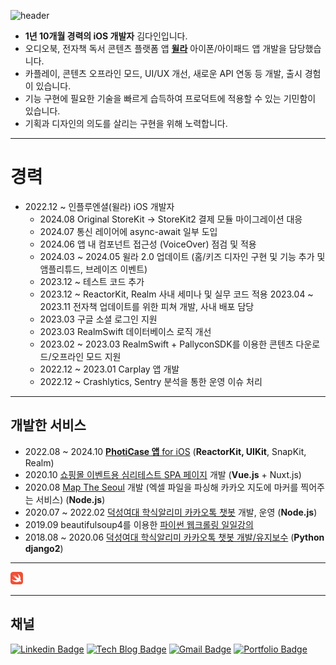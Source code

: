 ![header](https://capsule-render.vercel.app/api?type=waving&color=2D9CDB&height=200&section=header&text=iOS%20개발자&fontColor=ffffff&fontSize=60)  
- **1년 10개월 경력의 iOS 개발자** 김다인입니다.
- 오디오북, 전자책 독서 콘텐츠 플랫폼 앱 **[윌라](https://apps.apple.com/kr/app/%EC%9C%8C%EB%9D%BC/id1250319483)** 아이폰/아이패드 앱 개발을 담당했습니다.
- 카플레이, 콘텐츠 오프라인 모드, UI/UX 개선, 새로운 API 연동 등 개발, 출시 경험이 있습니다.
- 기능 구현에 필요한 기술을 빠르게 습득하여 프로덕트에 적용할 수 있는 기민함이 있습니다.
- 기획과 디자인의 의도를 살리는 구현을 위해 노력합니다.
  
---
# 경력
- 2022.12 ~ 인플루엔셜(윌라) iOS 개발자
  - 2024.08 Original StoreKit -> StoreKit2 결제 모듈 마이그레이션 대응
  - 2024.07 통신 레이어에 async-await 일부 도입
  - 2024.06 앱 내 컴포넌트 접근성 (VoiceOver) 점검 및 적용
  - 2024.03 ~ 2024.05 윌라 2.0 업데이트 (홈/키즈 디자인 구현 및 기능 추가 및 앰플리튜드, 브레이즈 이벤트)
  - 2023.12 ~ 테스트 코드 추가
  - 2023.12 ~ ReactorKit, Realm 사내 세미나 및 실무 코드 적용
    2023.04 ~ 2023.11 전자책 업데이트를 위한 피쳐 개발, 사내 배포 담당
  - 2023.03 구글 소셜 로그인 지원
  - 2023.03 RealmSwift 데이터베이스 로직 개선
  - 2023.02 ~ 2023.03 RealmSwift + PallyconSDK를 이용한 콘텐츠 다운로드/오프라인 모드 지원
  - 2022.12 ~ 2023.01 Carplay 앱 개발
  - 2022.12 ~ Crashlytics, Sentry 분석을 통한 운영 이슈 처리
---
## 개발한 서비스
- 2022.08 ~ 2024.10 [**PhotiCase 앱** for iOS](https://apps.apple.com/kr/app/%ED%8F%AC%ED%8B%B0%EC%BC%80%EC%9D%B4%EC%8A%A4/id6443459422) (**ReactorKit, UIKit**, SnapKit, Realm)
- 2020.10 [쇼핑몰 이벤트용 심리테스트 SPA 페이지](https://coffee-mindtest.github.io/build-the-test/) 개발 (**Vue.js** + Nuxt.js)
- 2020.08 [Map The Seoul](https://github.com/dev-dain/Map-The-Seoul) 개발 (엑셀 파일을 파싱해 카카오 지도에 마커를 찍어주는 서비스) (**Node.js**)
- 2020.07 ~ 2022.02 [덕성여대 학식알리미 카카오톡 챗봇](https://github.com/dev-dain/Duksung-meal-js) 개발, 운영 (**Node.js**)
- 2019.09 beautifulsoup4를 이용한 [파이썬 웹크롤링 일일강의](https://github.com/dev-dain/python-crawling-example)
- 2018.08 ~ 2020.06 [덕성여대 학식알리미 카카오톡 챗봇 개발/유지보수](https://github.com/dev-dain/Duksung-meal-for-kakao) (**Python django2**)

---
<code><img height="20" src="https://raw.githubusercontent.com/github/explore/80688e429a7d4ef2fca1e82350fe8e3517d3494d/topics/swift/swift.png"></code>

---
## 채널  
[![Linkedin Badge](https://img.shields.io/badge/-LinkedIn-blue?style=flat-square&logo=Linkedin&logoColor=white&link=https://www.linkedin.com/in/dev-dain/)](https://www.linkedin.com/in/dev-dain/)
[![Tech Blog Badge](http://img.shields.io/badge/-Tech%20blog-black?style=flat-square&logo=github&link=https://dev-dain.tistory.com/)](https://dev-dain.tistory.com/)
[![Gmail Badge](https://img.shields.io/badge/-Gmail-d14836?style=flat-square&logo=Gmail&logoColor=white&link=mailto:dev.dain.k@gmail.com)](mailto:dev.dain.k@gmail.com)
[![Portfolio Badge](https://img.shields.io/badge/Portfolio-ffffff?style=flat-square&logo=Notion&logoColor=black&link=https://www.notion.so/af94dc3f80c54bf18983870eaee6ab96)](https://www.notion.so/af94dc3f80c54bf18983870eaee6ab96)

